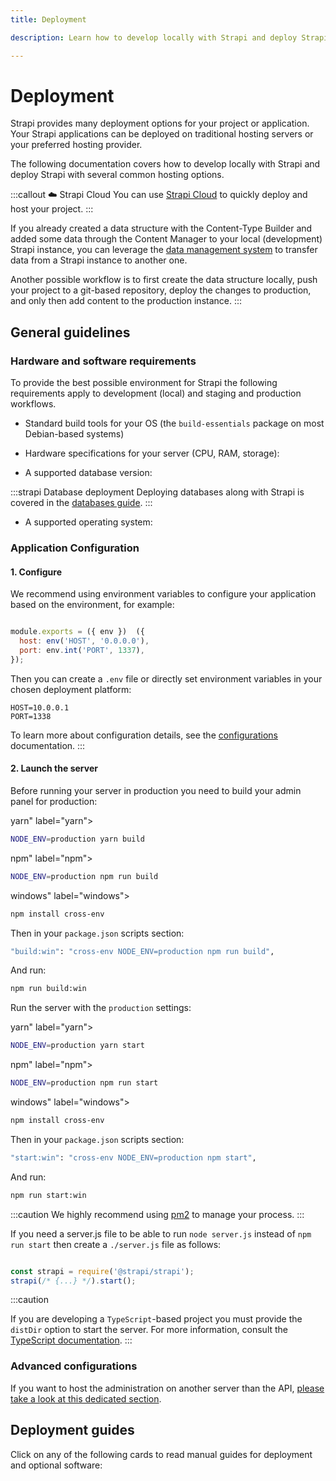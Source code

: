 ```yaml
---
title: Deployment

description: Learn how to develop locally with Strapi and deploy Strapi with various hosting options.

---
```








# Deployment

Strapi provides many deployment options for your project or application. Your Strapi applications can be deployed on traditional hosting servers or your preferred hosting provider. 

The following documentation covers how to develop locally with Strapi and deploy Strapi with several common hosting options.

:::callout ☁️ Strapi Cloud
You can use [Strapi Cloud](/cloud/intro) to quickly deploy and host your project.
:::


If you already created a data structure with the Content-Type Builder and added some data through the Content Manager to your local (development) Strapi instance, you can leverage the [data management system](/dev-docs/data-management) to transfer data from a Strapi instance to another one.

Another possible workflow is to first create the data structure locally, push your project to a git-based repository, deploy the changes to production, and only then add content to the production instance.
:::

## General guidelines

### Hardware and software requirements

To provide the best possible environment for Strapi the following requirements apply to development (local) and staging and production workflows.


- Standard build tools for your OS (the `build-essentials` package on most Debian-based systems)
- Hardware specifications for your server (CPU, RAM, storage):



- A supported database version:


:::strapi Database deployment
Deploying databases along with Strapi is covered in the [databases guide](/dev-docs/configurations/database#databases-installation-guides).
:::

- A supported operating system:

 

### Application Configuration

#### 1. Configure

We recommend using environment variables to configure your application based on the environment, for example:

```js title="/config/server.js"

module.exports = ({ env })  ({
  host: env('HOST', '0.0.0.0'),
  port: env.int('PORT', 1337),
});
```

Then you can create a `.env` file or directly set environment variables in your chosen deployment platform:

```
HOST=10.0.0.1
PORT=1338
```


To learn more about configuration details, see the [configurations](/dev-docs/configurations) documentation.
:::

#### 2. Launch the server

Before running your server in production you need to build your admin panel for production:



yarn" label="yarn">

```bash
NODE_ENV=production yarn build
```



npm" label="npm">

```bash
NODE_ENV=production npm run build
```



windows" label="windows">

```bash
npm install cross-env
```

Then in your `package.json` scripts section:

```bash
"build:win": "cross-env NODE_ENV=production npm run build",
```

And run:

```bash
npm run build:win
```




Run the server with the `production` settings:



yarn" label="yarn">

```bash
NODE_ENV=production yarn start
```



npm" label="npm">

```bash
NODE_ENV=production npm run start
```



windows" label="windows">

```bash
npm install cross-env
```

Then in your `package.json` scripts section:

```bash
"start:win": "cross-env NODE_ENV=production npm start",
```

And run:

```bash
npm run start:win
```





:::caution
We highly recommend using [pm2](https://github.com/Unitech/pm2/) to manage your process.
:::

If you need a server.js file to be able to run `node server.js` instead of `npm run start` then create a `./server.js` file as follows:

```js title="path: ./server.js"

const strapi = require('@strapi/strapi');
strapi(/* {...} */).start();
```

:::caution

If you are developing a `TypeScript`-based project you must provide the `distDir` option to start the server.
For more information, consult the [TypeScript documentation](/dev-docs/typescript#use-the-strapi-factory).
:::

### Advanced configurations

If you want to host the administration on another server than the API, [please take a look at this dedicated section](/dev-docs/admin-panel-customization#deployment).

## Deployment guides

Click on any of the following cards to read manual guides for deployment and optional software:




